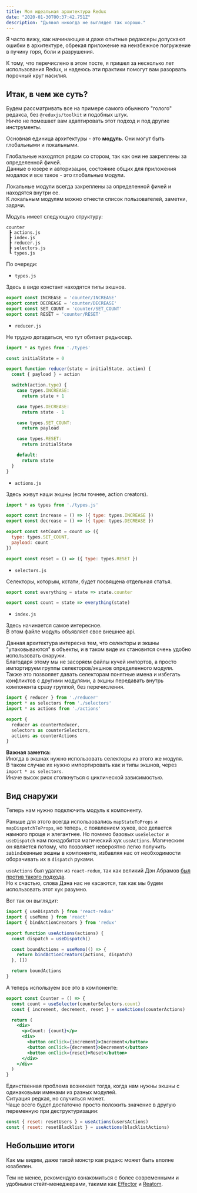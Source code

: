 ```yaml
---
title: Моя идеальная архитектура Redux
date: "2020-01-30T00:37:42.751Z"
description: "Дьявол никогда не выглядел так хорошо."
---
```


Я часто вижу, как начинающие и даже опытные редаксеры допускают ошибки в архитектуре, обрекая приложение на неизбежное погружение в пучину горя, боли и разрушения. 

К тому, что перечислено в этом посте, я пришел за несколько лет использования Redux, и надеюсь эти практики помогут вам разорвать порочный круг насилия.

## Итак, в чем же суть?

Будем рассматривать все на примере самого обычного "голого" редакса, без `@reduxjs/toolkit` и подобных штук.  
Ничто не помешает вам адаптировать этот подход и под другие инструменты.

Основная единица архитектуры - это **модуль**. Они могут быть глобальными и локальными.

Глобальные находятся рядом со стором, так как они не закреплены за определенной фичей.  
Данные о юзере и авторизации, состояние общих для приложения модалок и все такое - это глобальные модули.

Локальные модули всегда закреплены за определенной фичей и находятся внутри ее.  
К локальным модулям можно отнести список пользователей, заметки, задачи.

Модуль имеет следующую структуру:

```
counter
 ┣ actions.js
 ┣ index.js
 ┣ reducer.js
 ┣ selectors.js
 ┗ types.js
```

По очереди:

- `types.js`

Здесь в виде констант находятся типы экшнов.

```js
export const INCREASE = 'counter/INCREASE'
export const DECREASE = 'counter/DECREASE'
export const SET_COUNT = 'counter/SET_COUNT'
export const RESET = 'counter/RESET'
```

- `reducer.js`

Не трудно догадаться, что тут обитает редьюсер.

```js
import * as types from './types'

const initialState = 0

export function reducer(state = initialState, action) {
  const { payload } = action

  switch(action.type) {
    case types.INCREASE:
      return state + 1

    case types.DECREASE:
      return state - 1

    case types.SET_COUNT:
      return payload

    case types.RESET:
      return initialState

    default:
      return state
  }
}
```

- `actions.js`

Здесь живут наши экшны (если точнее, action creators).

```js
import * as types from './types.js'

export const increase = () => ({ type: types.INCREASE })
export const decrease = () => ({ type: types.DECREASE })

export const setCount = count => ({
  type: types.SET_COUNT,
  payload: count
})

export const reset = () => ({ type: types.RESET })
```

- `selectors.js`

Селекторы, которым, кстати, будет посвящена отдельная статья.

```js
export const everything = state => state.counter

export const count = state => everything(state)
```

- `index.js`

Здесь начинается самое интересное.  
В этом файле модуль объявляет свое внешнее api.

Данная архитектура интересна тем, что селекторы и экшны "упаковываются" в объекты, и в таком виде их становится очень удобно использовать снаружи.  
Благодаря этому мы не засоряем файлы кучей импортов, а просто импортируем группы селекторов/экшнов определенного модуля.  
Также это позволяет давать селекторам понятные имена и избегать конфликтов с другими модулями, а экшны передавать внутрь компонента сразу группой, без перечисления.

```js
import { reducer } from './reducer'
import * as selectors from './selectors'
import * as actions from './actions'

export {
  reducer as counterReducer,
  selectors as counterSelectors,
  actions as counterActions
}
```

**Важная заметка:**  
Иногда в экшнах нужно использовать селекторы из этого же модуля.  
В таком случае их нужно импортировать как и типы экшнов, через `import * as selectors`.  
Иначе высок риск столкнуться с циклической зависимостью.

## Вид снаружи

Теперь нам нужно подключить модуль к компоненту.

Раньше для этого всегда использовались `mapStateToProps` и `mapDispatchToProps`, но теперь, с появлением хуков, все делается намного проще и элегантнее. Но помимо базовых `useSelector` и `useDispatch` нам понадобится магический хук `useActions`. Магическим он является потому, что позволяет невероятно легко получить за`bind`женные экшны в компоненте, избавляя нас от необходимости оборачивать их в `dispatch` руками.

`useActions` был удален из `react-redux`, так как великий Дэн Абрамов [был против такого подхода](https://github.com/reduxjs/react-redux/issues/1252#issuecomment-488160930).  
Но к счастью, слова Дэна нас не касаются, так как мы будем использовать этот хук разумно.

Вот так он выглядит:

```js
import { useDispatch } from 'react-redux'
import { useMemo } from 'react'
import { bindActionCreators } from 'redux'

export function useActions(actions) {
  const dispatch = useDispatch()

  const boundActions = useMemo(() => {
    return bindActionCreators(actions, dispatch)
  }, [])

  return boundActions
}
```

А теперь используем все это в компоненте:

```jsx
export const Counter = () => {
  const count = useSelector(counterSelectors.count)
  const { increment, decrement, reset } = useActions(counterActions)

  return (
    <div>
      <p>Count: {count}</p>
      <div>
        <button onClick={increment}>Increment</button>
        <button onClick={decrement}>Decrement</button>
        <button onClick={reset}>Reset</button>
      </div>
    </div>
  )
}
```

Единственная проблема возникает тогда, когда нам нужны экшны с одинаковыми именами из разных модулей.  
Ситуация редкая, но случиться может.  
Чаще всего будет достаточно просто положить значение в другую переменную при деструктуризации:

```js
const { reset: resetUsers } = useActions(usersActions)
const { reset: resetBlacklist } = useActions(blacklistActions)
```

## Небольшие итоги

Как мы видим, даже такой монстр как редакс может быть вполне юзабелен.

Тем не менее, рекомендую ознакомиться с более современными и удобными стейт-менеджерами, такими как [Effector](https://effector.now.sh/) и [Reatom](https://reatom.js.org/).